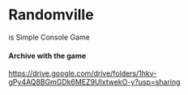 # Randomville
is Simple Console Game



#### Archive with the game
https://drive.google.com/drive/folders/1hkv-gPy4AQ8BGmGDk6MEZ9UIxtwekO-y?usp=sharing
